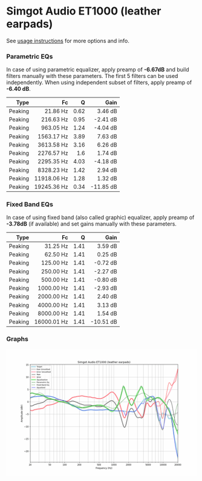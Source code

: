 # Simgot Audio ET1000 (leather earpads)
See [usage instructions](https://github.com/jaakkopasanen/AutoEq#usage) for more options and info.

### Parametric EQs
In case of using parametric equalizer, apply preamp of **-6.67dB** and build filters manually
with these parameters. The first 5 filters can be used independently.
When using independent subset of filters, apply preamp of **-6.40 dB**.

| Type    | Fc          |    Q | Gain      |
|--------:|------------:|-----:|----------:|
| Peaking | 21.86 Hz    | 0.62 | 3.46 dB   |
| Peaking | 216.63 Hz   | 0.95 | -2.41 dB  |
| Peaking | 963.05 Hz   | 1.24 | -4.04 dB  |
| Peaking | 1563.17 Hz  | 3.89 | 7.63 dB   |
| Peaking | 3613.58 Hz  | 3.16 | 6.26 dB   |
| Peaking | 2276.57 Hz  | 1.6  | 1.74 dB   |
| Peaking | 2295.35 Hz  | 4.03 | -4.18 dB  |
| Peaking | 8328.23 Hz  | 1.42 | 2.94 dB   |
| Peaking | 11918.06 Hz | 1.28 | 1.32 dB   |
| Peaking | 19245.36 Hz | 0.34 | -11.85 dB |

### Fixed Band EQs
In case of using fixed band (also called graphic) equalizer, apply preamp of **-3.78dB**
(if available) and set gains manually with these parameters.

| Type    | Fc          |    Q | Gain      |
|--------:|------------:|-----:|----------:|
| Peaking | 31.25 Hz    | 1.41 | 3.59 dB   |
| Peaking | 62.50 Hz    | 1.41 | 0.25 dB   |
| Peaking | 125.00 Hz   | 1.41 | -0.72 dB  |
| Peaking | 250.00 Hz   | 1.41 | -2.27 dB  |
| Peaking | 500.00 Hz   | 1.41 | -0.80 dB  |
| Peaking | 1000.00 Hz  | 1.41 | -2.93 dB  |
| Peaking | 2000.00 Hz  | 1.41 | 2.40 dB   |
| Peaking | 4000.00 Hz  | 1.41 | 3.13 dB   |
| Peaking | 8000.00 Hz  | 1.41 | 1.54 dB   |
| Peaking | 16000.01 Hz | 1.41 | -10.51 dB |

### Graphs
![](./Simgot%20Audio%20ET1000%20(leather%20earpads).png)